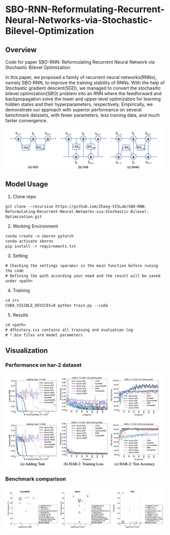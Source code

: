 # SBO-RNN-Reformulating-Recurrent-Neural-Networks-via-Stochastic-Bilevel-Optimization

## Overview
Code for paper SBO-RNN: Reformulating Recurrent Neural Network via Stochastic Bilevel Optimization.

In this paper, we proposed a family of recurrent neural networks(RNNs), namely SBO-RNN, to improve the training stability of RNNs. With the help of Stochastic gradient descent(SGD), we managed to convert the stochasitic bilevel optimization(SBO) problem into an RNN where the feedforward and backpropagation solve the lower and upper-level optimization for learning hidden states and their hyperparameters, respectively. Empirically, we demonstrate our approach with superior performance on several benchmark datasets, with fewer parameters, less training data, and much faster convergence.

![Illustration of SBO-RNN architectures using three different optimizers](pic/optmizers.jpg)



## Model Usage
1. Clone repo
```
git clone --recursive https://github.com/Zhang-VISLab/SBO-RNN-Reformulating-Recurrent-Neural-Networks-via-Stochastic-Bilevel-Optimization.git
```

2. Working Environment
```
conda create -n sbornn pytorch
conda activate sbornn
pip install -r requirements.txt
```

3. Setting
```
# Checking the settings <params> in the main function before runing the code
# Defining the path according your need and the result will be saved under <path>
```

4. Training
```
cd src
CUDA_VISIBLE_DEVICES=0 python train.py --cuda
```

5. Results
```
cd <path>
# dfhistory.cvs contains all training and evaluation log
# *.bin files are model parameters
```

## Visualization

### Performance on har-2 dataset
![Performance on har-2 dataset](pic/har2performance.jpg)

### Benchmark comparison
![Bechmark comparison](pic/benchmark_comparison.jpg)

